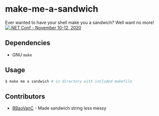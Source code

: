 # make-me-a-sandwich
Ever wanted to have your shell make you a sandwich? Well want no more!
[![.NET Conf - November 10-12, 2020](https://imgs.xkcd.com/comics/sandwich.png )](https://xkcd.com/149/)

## Dependencies
* GNU `make`

## Usage
```sh
$ make me a sandwich # in directory with included makefile
```
## Contributors
* [BBaoVanC](https://github.com/bbaovanc) - Made sandwich string less messy
